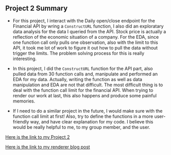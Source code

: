 ## Project 2 Summary

+ For this project, I interact with the Daily open/close endpoint for the Financial API by wring a `ConstructURL` function, I also did an exploratary data analysis for the data I queried from the API.
  Stock price is actually a reflection of the economic situation of a company.
  For the EDA, since one function call only pulls one observation, also with the limit to this API, it took me lot of work to figure it out how to pull the data without trigger the limits. The problem solving process for this is really interesting.
  
+  In this project, I did the `ConstructURL` function for the API part, also pulled data from 30 function calls and, manipulate and performed an EDA for my data. Actually, writing the function as well as data manipulation and EDA are not that difficult. The most difficult thing is to deal with the function call limit for the financial API. When trying to render our work at last, this also happens and produce some painful memories.

+  If I need to do a similar project in the future, I would make sure with the function call limit at first! Also, try to define the functions in a more user-friendly way, and have clear explanation for my code. I believe this would be really helpful to me, to my group member, and the user.  

[Here is the link to my Project 2](https://mjiwtan.github.io/ST558Project2/)  

[Here is the link to my renderer blog post](https://xizeng929.github.io/)

